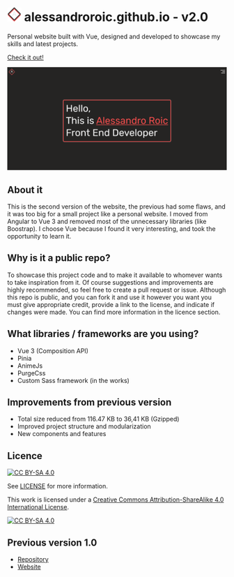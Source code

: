 # ![Logo](/public/favicon.ico) alessandroroic.github.io - v2.0
Personal website built with Vue, designed and developed to showcase my skills and latest projects.

[Check it out!](https://alessandroroic.github.io/)

![Snapshot](/src/assets/images/site-snapshot.png)

## About it
This is the second version of the website, the previous had some flaws, and it was too big for a small project like 
a personal website. I moved from Angular to Vue 3 and removed most of the unnecessary libraries (like Boostrap).
I choose Vue because I found it very interesting, and took the opportunity to learn it.

## Why is it a public repo?
To showcase this project code and to make it available to whomever wants to take inspiration from it. 
Of course suggestions and improvements are highly recommended, so feel free to create a pull request or issue.
Although this repo is public, and you can fork it and use it however you want you must give appropriate credit, 
provide a link to the license, and indicate if changes were made. You can find more information in the licence section.

## What libraries / frameworks are you using?
- Vue 3 (Composition API)
- Pinia
- AnimeJs
- PurgeCss
- Custom Sass framework (in the works)

## Improvements from previous version
- Total size reduced from 116.47 KB to 36,41 KB (Gzipped)
- Improved project structure and modularization
- New components and features

## Licence
[![CC BY-SA 4.0][cc-by-sa-shield]][cc-by-sa]

See [LICENSE](https://github.com/AlessandroRoic/alessandroroic.github.io/blob/dev/LICENSE) for more information.

This work is licensed under a
[Creative Commons Attribution-ShareAlike 4.0 International License][cc-by-sa].

[![CC BY-SA 4.0][cc-by-sa-image]][cc-by-sa]

[cc-by-sa]: http://creativecommons.org/licenses/by-sa/4.0/
[cc-by-sa-image]: https://licensebuttons.net/l/by-sa/4.0/88x31.png
[cc-by-sa-shield]: https://img.shields.io/badge/License-CC%20BY--SA%204.0-lightgrey.svg

## Previous version 1.0
- [Repository](https://github.com/AlessandroRoic/alessandroroic-v1.0.github.io)
- [Website](https://alessandroroic.github.io/)
